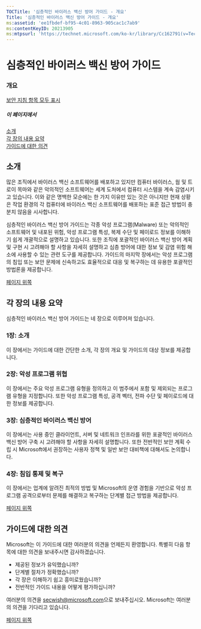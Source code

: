 ```yaml
---
TOCTitle: '심층적인 바이러스 백신 방어 가이드 - 개요'
Title: '심층적인 바이러스 백신 방어 가이드 - 개요'
ms:assetid: 'ee1fbdef-bf95-4c01-8963-905cac1c7ab9'
ms:contentKeyID: 20213905
ms:mtpsurl: 'https://technet.microsoft.com/ko-kr/library/Cc162791(v=TechNet.10)'
---
```


심층적인 바이러스 백신 방어 가이드
==================================

### 개요

[보안 지침 항목 모두 표시](http://www.microsoft.com/korea/security/guidance/topics/default.mspx)

##### 이 페이지에서

[](#xsltsection123121120120)[소개](#xsltsection123121120120)  
[](#xsltsection124121120120)[각 장의 내용 요약](#xsltsection124121120120)  
[](#xsltsection125121120120)[가이드에 대한 의견](#xsltsection125121120120)

소개
----

많은 조직에서 바이러스 백신 소프트웨어를 배포하고 있지만 컴퓨터 바이러스, 웜 및 트로이 목마와 같은 악의적인 소프트웨어는 세계 도처에서 컴퓨터 시스템을 계속 감염시키고 있습니다. 이와 같은 명백한 모순에는 한 가지 이유만 있는 것은 아니지만 현재 상황은 작업 환경의 각 컴퓨터에 바이러스 백신 소프트웨어를 배포하는 표준 접근 방법이 충분치 않음을 시사합니다.

심층적인 바이러스 백신 방어 가이드는 각종 악성 프로그램(Malware) 또는 악의적인 소프트웨어 및 내포된 위험, 악성 프로그램 특성, 복제 수단 및 페이로드 정보를 이해하기 쉽게 개괄적으로 설명하고 있습니다. 또한 조직에 포괄적인 바이러스 백신 방어 계획 및 구현 시 고려해야 할 사항을 자세히 설명하고 심층 방어에 대한 정보 및 감염 위험 해소에 사용할 수 있는 관련 도구를 제공합니다. 가이드의 마지막 장에서는 악성 프로그램의 침입 또는 보안 문제에 신속하고도 효율적으로 대응 및 복구하는 데 유용한 포괄적인 방법론을 제공합니다.

[](#mainsection)[페이지 위쪽](#mainsection)

각 장의 내용 요약
-----------------

심층적인 바이러스 백신 방어 가이드는 네 장으로 이루어져 있습니다.

### 1장: 소개

이 장에서는 가이드에 대한 간단한 소개, 각 장의 개요 및 가이드의 대상 정보를 제공합니다.

### 2장: 악성 프로그램 위협

이 장에서는 주요 악성 프로그램 유형을 정의하고 이 범주에서 포함 및 제외되는 프로그램 유형을 지정합니다. 또한 악성 프로그램 특성, 공격 벡터, 전파 수단 및 페이로드에 대한 정보를 제공합니다.

### 3장: 심층적인 바이러스 백신 방어

이 장에서는 사용 중인 클라이언트, 서버 및 네트워크 인프라를 위한 포괄적인 바이러스 백신 방어 구축 시 고려해야 할 사항을 자세히 설명합니다. 또한 전반적인 보안 계획 수립 시 Microsoft에서 권장하는 사용자 정책 및 일반 보안 대비책에 대해서도 논의합니다.

### 4장: 침입 통제 및 복구

이 장에서는 업계에 알려진 최적의 방법 및 Microsoft의 운영 경험을 기반으로 악성 프로그램 공격으로부터 문제를 해결하고 복구하는 단계별 접근 방법을 제공합니다.

[](#mainsection)[페이지 위쪽](#mainsection)

가이드에 대한 의견
------------------

Microsoft는 이 가이드에 대한 여러분의 의견을 언제든지 환영합니다. 특별히 다음 항목에 대한 의견을 보내주시면 감사하겠습니다.

-   제공된 정보가 유익했습니까?
-   단계별 절차가 정확했습니까?
-   각 장은 이해하기 쉽고 흥미로웠습니까?
-   전반적인 가이드 내용을 어떻게 평가하십니까?

여러분의 의견을 <secwish@microsoft.com>으로 보내주십시오. Microsoft는 여러분의 의견을 기다리고 있습니다.

[](#mainsection)[페이지 위쪽](#mainsection)
